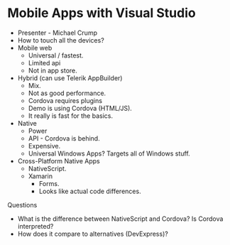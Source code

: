 # Mobile Apps with Visual Studio

* Presenter - Michael Crump
* How to touch all the devices?
* Mobile web
	* Universal / fastest.
	* Limited api
	* Not in app store.
* Hybrid (can use Telerik AppBuilder)
	* Mix.
	* Not as good performance.
	* Cordova requires plugins
	* Demo is using Cordova (HTML/JS).
	* It really is fast for the basics.
* Native
	* Power
	* API - Cordova is behind.
	* Expensive.
	* Universal Windows Apps?  Targets all of Windows stuff.
* Cross-Platform Native Apps
	* NativeScript.
	* Xamarin
		* Forms.
		* Looks like actual code differences.

Questions
* What is the difference between NativeScript and Cordova?  Is Cordova interpreted?
* How does it compare to alternatives (DevExpress)? 
